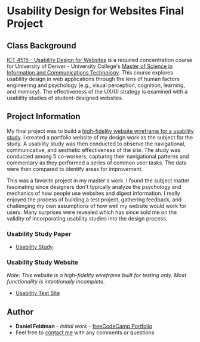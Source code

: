 # Usability Design for Websites Final Project

## Class Background
[ICT 4515 - Usability Design for Websites](https://universitycollege.du.edu/courses/coursesdetail.cfm?degreecode=ict&coursenum=4515) is a required concentration course for University of Denver - University College's [Master of Science in Information and Communications Technology](https://universitycollege.du.edu/ict/degree/masters/web-design-and-development-online/degreeid/400). This course explores usability design in web applications through the lens of human factors engineering and psychology (e.g., visual perception, cognition, learning, and memory). The effectiveness of the UX/UI strategy is examined with a usability studies of student-designed websites. 

## Project Information
My final project was to build a [high-fidelity website wireframe for a usability study](https://feldbot.github.io/MS-ICT-Usability-Design-for-Websites/). I created a portfolio website of my design work as the subject for the study. A usability study was then conducted to observe the navigational, communicative, and aesthetic effectiveness of the site. The study was conducted among 5 co-workers, capturing their navigational patterns and commentary as they performed a series of common user tasks. The data were then compared to identify areas for improvement. 

This was a favorite project in my master's work. I found the subject matter fascinating since designers don't typically analyze the psychology and mechanics of how people use websites and digest information. I really enjoyed the process of building a test project, gathering feedback, and challenging my own assumptions of how well my website would work for users. Many surprises were revealed which has since sold me on the validity of incorporating usability studies into the design process.

### Usability Study Paper
- [Usability Study](https://github.com/Feldbot/MS-ICT-Usability-Design-for-Websites/blob/master/Daniel_Feldman_Usability_Study.pdf)

### Usability Study Website 
_Note: *This website is a high-fidelity wireframe built for testing only. Most functionality is intentionally incomplete.*_  
- [Usability Test Site](https://feldbot.github.io/MS-ICT-Usability-Design-for-Websites/) 

## Author

* **Daniel Feldman** - *Initial work* - [freeCodeCamp Portfolio](https://feldbot.github.io/fcc-portfolio/)
* Feel free to [contact me](mailto:feldbot@gmail.com) with any comments or questions

